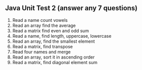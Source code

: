 ## Java Unit Test 2 (answer any 7 questions)
1. Read a name count vowels
2. Read an array find the average
3. Read a matrix find even and odd sum
4. Read a name, find length, uppercase, lowercase
5. Read an array, find the smallest element
6. Read a matrix, find transpose
7. Read four names and merge
8. Read an array, sort it in ascending order
9. Read a matrix, find diagonal element sum